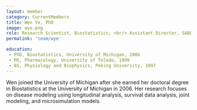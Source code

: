 ```yaml
---
layout: member
category: CurrentMembers
title: Wen Ye, PhD
image: wye.png
role: Research Scientist, Biostatistics; <br/> Assistant Director, SABER; <br/> Associate Director of Method and Measurement Core, MCDTR
permalink: 'team/wye'

education:
 - PhD, Biostatistics, University of Michigan, 2006
 - MS, Pharmacology, University of Toledo, 1999
 - BS, Physiology and Biophysics, Peking University, 1997
---
```


Wen joined the University of Michigan after she earned her doctoral degree in Biostatistics at the University of Michigan in 2006. Her research focuses on disease modeling using longitudinal analysis, survival data analysis, joint modeling, and microsimulation models.
